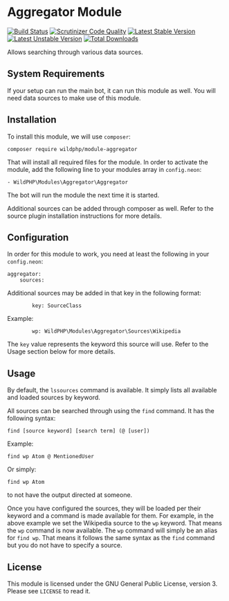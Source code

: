 # Aggregator Module
[![Build Status](https://scrutinizer-ci.com/g/WildPHP/module-aggregator/badges/build.png?b=master)](https://scrutinizer-ci.com/g/WildPHP/module-aggregator/build-status/master)
[![Scrutinizer Code Quality](https://scrutinizer-ci.com/g/WildPHP/module-aggregator/badges/quality-score.png?b=master)](https://scrutinizer-ci.com/g/WildPHP/module-aggregator/?branch=master)
[![Latest Stable Version](https://poser.pugx.org/wildphp/module-aggregator/v/stable)](https://packagist.org/packages/wildphp/module-aggregator)
[![Latest Unstable Version](https://poser.pugx.org/wildphp/module-aggregator/v/unstable)](https://packagist.org/packages/wildphp/module-aggregator)
[![Total Downloads](https://poser.pugx.org/wildphp/module-aggregator/downloads)](https://packagist.org/packages/wildphp/module-aggregator)

Allows searching through various data sources.

## System Requirements
If your setup can run the main bot, it can run this module as well. You will need data sources to make use of this module.

## Installation
To install this module, we will use `composer`:

```composer require wildphp/module-aggregator```

That will install all required files for the module. In order to activate the module, add the following line to your modules array in `config.neon`:

    - WildPHP\Modules\Aggregator\Aggregator

The bot will run the module the next time it is started.

Additional sources can be added through composer as well. Refer to the source plugin installation instructions for more details.

## Configuration
In order for this module to work, you need at least the following in your `config.neon`:

```neon
aggregator:
	sources:
```

Additional sources may be added in that key in the following format:
```neon
		key: SourceClass
```

Example:
```neon
		wp: WildPHP\Modules\Aggregator\Sources\Wikipedia
```

The `key` value represents the keyword this source will use. Refer to the Usage section below for more details.

## Usage
By default, the `lssources` command is available. It simply lists all available and loaded sources by keyword.

All sources can be searched through using the `find` command. It has the following syntax:

```
find [source keyword] [search term] (@ [user])
```

Example:
```
find wp Atom @ MentionedUser
```

Or simply:
```
find wp Atom
```
to not have the output directed at someone.

Once you have configured the sources, they will be loaded per their keyword and a command is made available for them. For example, in the above example we set the Wikipedia source to the `wp` keyword. That means the `wp` command is now available.
The `wp` command will simply be an alias for `find wp`. That means it follows the same syntax as the `find` command but you do not have to specify a source.

## License
This module is licensed under the GNU General Public License, version 3. Please see `LICENSE` to read it.
